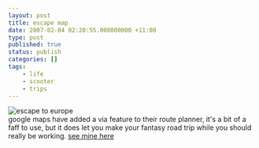 ```yaml
---
layout: post
title: escape map
date: 2007-02-04 02:20:55.000000000 +11:00
type: post
published: true
status: publish
categories: []
tags:
    - life
    - scooter
    - trips
---
```


<p><img title="escape to europe" alt="escape to europe" src="{{ site.baseurl }}/assets/routemap.jpg" /><br />
google maps have added a via feature to their route planner, it's a bit of a faff to use, but it does let you make your fantasy road trip while you should really be working. <a title="european escape" target="_blank" href="http://maps.google.co.uk/maps?f=d&hl=en&saddr=e5+0rf&daddr=Vals,+%24Surselva,+Graub%C3%BCnden,+Switzerland+to:Merano,+Trentino,+Italy+to:seeboden+to:Reichenau,+Feldkirchen,+Carinthia,+Austria+to:metnitz+to:graz+to:aosta+to:valsavarenche+to:courmayeur+to:tignes+to:genova+to:marseille+to:Vallon-Pont+d%60Arc+to:barcelona+to:madrid+to:Cadiz,+Andalusia,+Spain+to:lisboa+to:Oporto,+Portugal+to:bilbao+to:e5+0rf&sll=44.48558,3.133655&sspn=29.379537,82.265625&ie=UTF8&z=4&ll=46.13417,4.21875&spn=28.562123,82.265625&t=h&om=1">see mine here</a></p>
